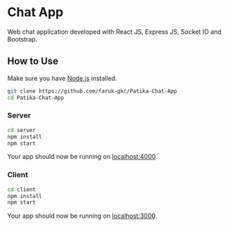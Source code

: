 # Chat App

Web chat application developed with React JS, Express JS, Socket IO and Bootstrap.

## How to Use

Make sure you have [Node.js](http://nodejs.org/) installed.

```sh
git clone https://github.com/faruk-gkc/Patika-Chat-App
cd Patika-Chat-App
```

### Server

```sh
cd server
npm install
npm start
```

Your app should now be running on [localhost:4000](http://localhost:4000/).

### Client

```sh
cd client
npm install
npm start
```

Your app should now be running on [localhost:3000](http://localhost:3000/).

